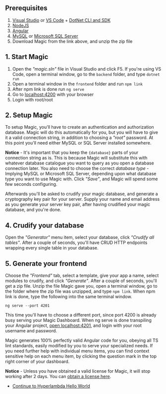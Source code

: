## Prerequisites

1. [Visual Studio](https://visualstudio.microsoft.com/downloads/) or [VS Code](https://code.visualstudio.com/download) + [DotNet CLI and SDK](https://dotnet.microsoft.com/download)
2. [NodeJS](https://nodejs.org/en/download/)
3. [Angular](https://angular.io/cli)
4. [MySQL](https://dev.mysql.com/downloads/mysql/) or [Microsoft SQL Server](https://www.microsoft.com/en-us/sql-server/sql-server-downloads)
5. Download Magic from the link above, and unzip the zip file

## 1. Start Magic

1. Open the _"magic.sln"_ file in Visual Studio and click F5. If you're using VS Code, open a terminal window, go to the `backend` folder, and type `dotnet run`
2. Open a terminal window in the `frontend` folder and run `npm link`
3. After npm link is done run `ng serve`
4. Go to [localhost:4200](http://localhost:4200) with your browser
5. Login with root/root

## 2. Setup Magic

To setup Magic, you'll have to create an authentication
and authorization database. Magic will do this automatically for you,
but you will have to give it a valid connection string, in addition
to choosing a _"root"_ password. At this point you'll need either MySQL
or SQL Server installed somewhere.

**Notice** - It's important that you keep the `{database}` parts of your
connection string as is. This is because Magic will substitute this
with whatever database catalogue you want to query as you open a
database connection later. You also need to choose the correct
_database type_ - Implying MySQL or Microsoft SQL Server, depending
upon what database type you want to use Magic with.
Click _"Save"_, and Magic will spend some few seconds configuring.

Afterwards you'll be asked to crudify your magic database, and generate
a cryptography key pair for your server. Supply your name and email address
as you generate your server key pair, after having crudified your magic database,
and you're done.

## 4. Crudify your database

Open the _"Generator"_ menu item, select your database, click _"Crudify all tables"_.
After a couple of seconds, you'll have CRUD HTTP endpoints
wrapping every single table in your database.

## 5. Generate your frontend

Choose the _"Frontend"_ tab, select a template, give your app
a name, select modules to crudify, and click _"Generate"_.
After a couple of seconds, you'll get a zip file.
Unzip the file Magic gave you, open a terminal
window, go to the folder where the zip file was unzipped,
and type `npm link`. When npm link is done, type the
following into the same terminal window.

```
ng serve --port 4201
```

This time you'll have to choose a different port, since
port 4200 is already busy serving your Magic Dashboard.
When ng serve is done transpiling your Angular project,
[open localhost:4201](https://localhost:4201), and login with
your root username and password.

Magic generates 100% perfectly valid Angular code for you,
obeying all TS lint standards, easily modified by you to
serve your specialized needs. If you need further help with
individual menu items, you can find context sensitive help
on each menu item, by clicking the question mark in the top
right corner of your dashboard.

**Notice** - Unless you have obtained a valid license for Magic,
it will stop working after 2 days. You can
[obtain a license here](https://servergardens.com/buy/).

* [Continue to Hyperlambda Hello World](/tutorials/hyperlambda-hello-world)
